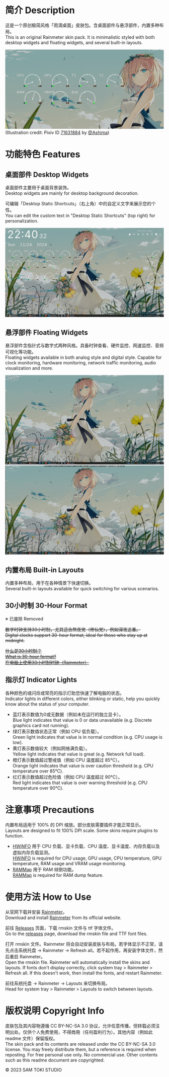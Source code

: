 # 简介 Description

这是一个原创极简风格「雨滴桌面」皮肤包。含桌面部件与悬浮部件，内置多种布局。<br>
This is an original Rainmeter skin pack. It is minimalistic styled with both desktop widgets and floating widgets, and several built-in layouts.

![封面 Cover](/PREVIEW/封面%20Cover.png)
(Illustration credit: Pixiv ID [71631884](https://pixiv.net/en/artworks/71631884) by [@Ashima](https://pixiv.net/en/users/2642047))

# 功能特色 Features

## 桌面部件 Desktop Widgets

桌面部件主要用于桌面背景装饰。<br>
Desktop widgets are mainly for desktop background decoration.

可编辑「Desktop Static Shortcuts」（右上角）中的自定义文字来展示您的个性。<br>
You can edit the custom text in "Desktop Static Shortcuts" (top right) for personalization.

![Desktop Layout](/PREVIEW/Desktop%20Layout.jpg)

## 悬浮部件 Floating Widgets

悬浮部件含指针式与数字式两种风格。具备时钟查看、硬件监控、网速监控、音频可视化等功能。<br>
Floating widgets available in both analog style and digital style. Capable for clock monitoring, hardware monitoring, network traffic monitoring, audio visualization and more.

![Float Analog Layout](/PREVIEW/Float%20Analog%20Layout.jpg)
![Float Digital Layout](/PREVIEW/Float%20Digital%20Layout.jpg)

## 内置布局 Built-in Layouts

内置多种布局，用于在各种情景下快速切换。<br>
Several built-in layouts available for quick switching for various scenarios.

## 30小时制 30-Hour Format

※ 已废除 Removed

~~数字时钟支持30小时制，尤其适合熬夜党（修仙党），例如深夜追番。~~<br>
~~Digital clocks support 30-hour format, ideal for those who stay up at midnight.~~

~~[什么是30小时制？](https://zh.moegirl.org.cn/30%E5%B0%8F%E6%97%B6%E5%88%B6)~~<br>
~~[What is 30-hour format?](https://en.wikipedia.org/wiki/Date_and_time_notation_in_Japan)~~<br>
~~[在电脑上使用30小时制时钟（Rainmeter）](https://zhuanlan.zhihu.com/p/319783535)~~

## 指示灯 Indicator Lights

各种颜色的或闪烁或常亮的指示灯助您快速了解电脑的状态。<br>
Indicator lights in different colors, either blinking or static, help you quickly know about the status of your computer.

- 蓝灯表示数值为0或无数据（例如未在运行的独立显卡）。<br>
Blue light indicates that value is 0 or data unavailable (e.g. Discrete graphics card not running).
- 绿灯表示数值状态正常（例如 CPU 低负载）。<br>
Green light indicates that value is in normal condition (e.g. CPU usage is low).
- 黄灯表示数值较大（例如网络满负载）。<br>
Yellow light indicates that value is great (e.g. Network full load).
- 橙灯表示数值超过警戒值（例如 CPU 温度超过 85℃）。<br>
Orange light indicates that value is over caution threshold (e.g. CPU temperature over 85℃).
- 红灯表示数值超过危险值（例如 CPU 温度超过 90℃）。<br>
Red light indicates that value is over warning threshold (e.g. CPU temperature over 90℃).

# 注意事项 Precautions

内置布局适用于 100% 的 DPI 缩放。部分皮肤需要插件才能正常显示。<br>
Layouts are designed to fit 100% DPI scale. Some skins require plugins to function.

- [HWiNFO](https://docs.rainmeter.net/tips/hwinfo) 用于 CPU 负载、显卡负载、CPU 温度、显卡温度、内存负载以及虚拟内存负载监测。<br>
[HWiNFO](https://docs.rainmeter.net/tips/hwinfo) is required for CPU usage, GPU usage, CPU temperature, GPU temperature, RAM usage and VRAM usage monitoring.
- [RAMMap](https://learn.microsoft.com/en-us/sysinternals/downloads/rammap) 用于 RAM 倾倒功能。<br>
[RAMMap](https://learn.microsoft.com/en-us/sysinternals/downloads/rammap) is required for RAM dump feature.

# 使用方法 How to Use

从官网下载并安装 [Rainmeter](https://www.rainmeter.net)。<br>
Download and install [Rainmeter](https://www.rainmeter.net) from its official website.

前往 [Releases](https://github.com/SamToki/Sam-Toki-Rainmeter-Skin/releases/latest) 页面，下载 rmskin 文件与 ttf 字体文件。<br>
Go to the [releases](https://github.com/SamToki/Sam-Toki-Rainmeter-Skin/releases/latest) page, download the rmskin file and TTF font files.

打开 rmskin 文件。Rainmeter 将会自动安装皮肤与布局。若字体显示不正常，请先点击系统托盘 → Rainmeter → Refresh all。若不起作用，再安装字体文件，然后重启 Rainmeter。<br>
Open the rmskin file. Rainmeter will automatically install the skins and layouts. If fonts don't display correctly, click system tray > Rainmeter > Refresh all. If this doesn't work, then install the fonts, and restart Rainmeter.

前往系统托盘 → Rainmeter → Layouts 来切换布局。<br>
Head for system tray > Rainmeter > Layouts to switch between layouts.

# 版权说明 Copyright Info

皮肤包及其内容物遵循 CC BY-NC-SA 3.0 协议，允许任意传播，但转载必须注明出处。仅供个人免费使用，不得商用（任何盈利行为）。其他内容（例如此 readme 文件）保留版权。<br>
The skin pack and its contents are released under the CC BY-NC-SA 3.0 license. You may freely distribute them, but a reference is required when reposting. For free personal use only. No commercial use. Other contents such as this readme document are copyrighted.

© 2023 SAM TOKI STUDIO
